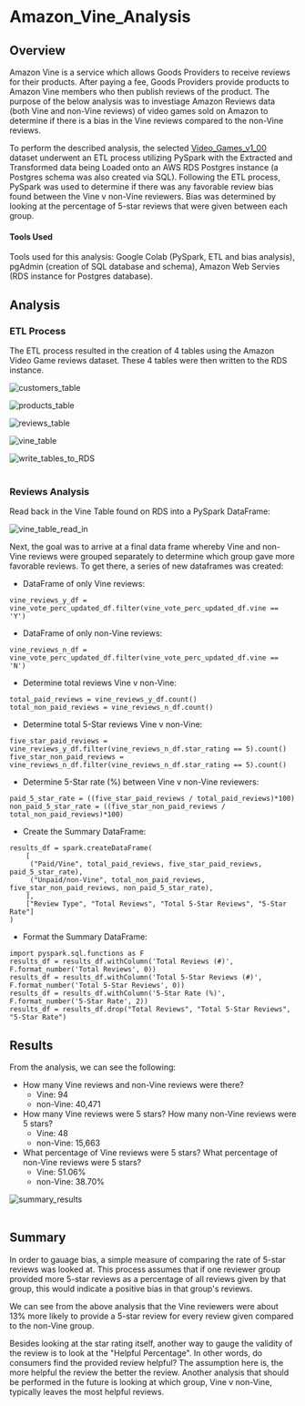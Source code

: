 # Amazon_Vine_Analysis

## Overview
Amazon Vine is a service which allows Goods Providers to receive reviews for their products. After paying a fee, Goods Providers provide products to Amazon Vine members who then publish reviews of the product. The purpose of the below analysis was to investiage Amazon Reviews data (both Vine and non-Vine reviews) of video games sold on Amazon to determine if there is a bias in the Vine reviews compared to the non-Vine reviews. 

To perform the described analysis, the selected [Video_Games_v1_00](https://s3.amazonaws.com/amazon-reviews-pds/tsv/index.txt) dataset underwent an ETL process utilizing PySpark with the Extracted and Transformed data being Loaded onto an AWS RDS Postgres instance (a Postgres schema was also created via SQL). Following the ETL process, PySpark was used to determine if there was any favorable review bias found between the Vine v non-Vine reviewers. Bias was determined by looking at the percentage of 5-star reviews that were given between each group.

#### Tools Used
Tools used for this analysis: Google Colab (PySpark, ETL and bias analysis), pgAdmin (creation of SQL database and schema), Amazon Web Servies (RDS instance for Postgres database).

## Analysis
### ETL Process
The ETL process resulted in the creation of 4 tables using the Amazon Video Game reviews dataset. These 4 tables were then written to the RDS instance.

![customers_table](https://user-images.githubusercontent.com/89284280/146303021-f976cc7b-6722-48bb-984b-ded8db9b21d8.JPG)

![products_table](https://user-images.githubusercontent.com/89284280/146303029-42cbf199-a0b8-457a-a3e9-f5168191a232.JPG)

![reviews_table](https://user-images.githubusercontent.com/89284280/146303043-e77199ac-d167-4e5f-a3a5-4259069d071a.JPG)

![vine_table](https://user-images.githubusercontent.com/89284280/146303052-4378e234-543b-42ab-b36f-c74fd2833d8f.JPG)

![write_tables_to_RDS](https://user-images.githubusercontent.com/89284280/146303059-cb31a069-f5b5-4172-90fc-853a2472a473.JPG)
<br>
<br>

### Reviews Analysis
Read back in the Vine Table found on RDS into a PySpark DataFrame:

![vine_table_read_in](https://user-images.githubusercontent.com/89284280/146303294-fb596197-dad1-41eb-a495-95e81de3627e.JPG)

Next, the goal was to arrive at a final data frame whereby Vine and non-Vine reviews were grouped separately to determine which group gave more favorable reviews. To get there, a series of new dataframes was created:<br>
- DataFrame of only Vine reviews:
```
vine_reviews_y_df = vine_vote_perc_updated_df.filter(vine_vote_perc_updated_df.vine == 'Y')
```

- DataFrame of only non-Vine reviews:
```
vine_reviews_n_df = vine_vote_perc_updated_df.filter(vine_vote_perc_updated_df.vine == 'N')
```

- Determine total reviews Vine v non-Vine:
```
total_paid_reviews = vine_reviews_y_df.count()
total_non_paid_reviews = vine_reviews_n_df.count()
```

- Determine total 5-Star reviews Vine v non-Vine:
```
five_star_paid_reviews = vine_reviews_y_df.filter(vine_reviews_n_df.star_rating == 5).count()
five_star_non_paid_reviews = vine_reviews_n_df.filter(vine_reviews_n_df.star_rating == 5).count()
```

- Determine 5-Star rate (%) between Vine v non-Vine reviewers:
```
paid_5_star_rate = ((five_star_paid_reviews / total_paid_reviews)*100)
non_paid_5_star_rate = ((five_star_non_paid_reviews / total_non_paid_reviews)*100)
```
- Create the Summary DataFrame:
```
results_df = spark.createDataFrame(
    [
     ("Paid/Vine", total_paid_reviews, five_star_paid_reviews, paid_5_star_rate),
     ("Unpaid/non-Vine", total_non_paid_reviews, five_star_non_paid_reviews, non_paid_5_star_rate),
    ],
    ["Review Type", "Total Reviews", "Total 5-Star Reviews", "5-Star Rate"]
)
```
- Format the Summary DataFrame:
```
import pyspark.sql.functions as F
results_df = results_df.withColumn('Total Reviews (#)', F.format_number('Total Reviews', 0))
results_df = results_df.withColumn('Total 5-Star Reviews (#)', F.format_number('Total 5-Star Reviews', 0))
results_df = results_df.withColumn('5-Star Rate (%)', F.format_number('5-Star Rate', 2))
results_df = results_df.drop("Total Reviews", "Total 5-Star Reviews", "5-Star Rate")
```

## Results
From the analysis, we can see the following:
- How many Vine reviews and non-Vine reviews were there?
  - Vine: 94
  - non-Vine: 40,471
- How many Vine reviews were 5 stars? How many non-Vine reviews were 5 stars?
  - Vine: 48
  - non-Vine: 15,663
- What percentage of Vine reviews were 5 stars? What percentage of non-Vine reviews were 5 stars?
  - Vine: 51.06%
  - non-Vine: 38.70%

![summary_results](https://user-images.githubusercontent.com/89284280/146304909-bdc91663-6a63-4439-8e7a-be80af08af14.JPG)
<br>
<br>

## Summary
In order to gauage bias, a simple measure of comparing the rate of 5-star reviews was looked at. This process assumes that if one reviewer group provided more 5-star reviews as a percentage of all reviews given by that group, this would indicate a positive bias in that group's reviews.

We can see from the above analysis that the Vine reviewers were about 13% more likely to provide a 5-star review for every review given compared to the non-Vine group.

Besides looking at the star rating itself, another way to gauge the validity of the review is to look at the "Helpful Percentage". In other words, do consumers find the provided review helpful? The assumption here is, the more helpful the review the better the review. Another analysis that should be performed in the future is looking at which group, Vine v non-Vine, typically leaves the most helpful reviews.

